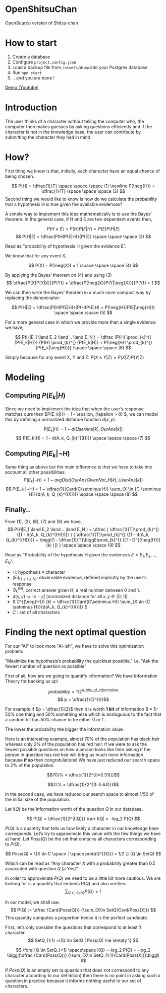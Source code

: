 # OpenShitsuChan
OpenSource version of Shitsu-chan 

# How to start
1. Create a database
2. Configure `project.config.json`
3. Load a backup file from `/assets/dump` into your Postgres database
4. Run `npm start`
5. .. and you are done !

[Demo (Youtube)](https://www.youtube.com/watch?v=64XqnAYPH80)

# Introduction
The user thinks of a character without telling the computer who, the computer then makes
guesses by asking questions efficiently and if the character is not in the knowledge base, the user
can contribute by submitting the character they had in mind.

# How?
First thing we know is that, initially, each character have an equal chance of being chosen.

$$
P(H) = \dfrac{1}{T} \space \space \space (1)
\newline
P(\neg{H}) = \dfrac{1}{T} \space \space \space (2)
$$
Second thing we would like to know is how do we calculate the probability that a hypothesis H is
true given the available evidences?

A simple way to implement this idea mathematically is to use the Bayes’ theorem.
In the general case, if H and E are two dependent events then,

$$ P(H \land E) = P(H)P(E|H) = P(E)P(H|E) $$
$$
P(H|E) = \dfrac{P(H)P(E|H)}{P(E)} 
\space \space \space (3)
$$

Read as “probability of hypothesis H given the evidence E”.

We know that for any event X,

$$
P(X) + P(\neg{X}) = 1
\space \space \space (4)
$$

By applying the Bayes’ theorem on $(4)$ and using $(3)$
$$
\dfrac{P(X)P(Y|X)}{P(Y)} + \dfrac{P(\neg{X})P(Y|\neg{X})}{P(Y)} = 1 
$$

We can then write the Bayes’ theorem in a much more compact way by replacing the denominator:

$$
P(H|E) = \dfrac{P(H)P(E|H)}{P(H)P(E|H) + P(\neg{H})P(E|\neg{H})}
\space \space \space (5) 
$$

For a more general case in which we provide more than a single evidence we have,

$$
P(H|E_1 \land E_2 \land .. \land E_N ) = 
\dfrac
    {P(H) \prod_{k}^{} {P(E_k|H)}}
    {P(H) \prod_{k}^{} {P(E_k|H)} + P(\neg{H}) \prod_{k}^{} {P(E_k|\neg{H})}} 
\space \space \space (6)
$$

Simply because for any event X, Y and Z: 
$P(X ∧ Y|Z) = P(X|Z)P(Y|Z)$

# Modeling
## Computing $P(E_k|H)$
Since we need to implement the idea that when the user’s response matches ours then $P(E_k|H) = 1 - \epsilon, (\epsilon > 0) $, we can model this by defining a normalized distance function $d(x, y)$.

$$P(E_k|H) = 1 - d(UserAns[k], OurAns[k])$$
$$
P(E_k|H) = 1 - d(A_k, Q_{k}^{(H)})
\space \space \space (7)
$$


## Computing $P(E_k|\neg{H})$
Same thing as above but the main difference is that we have to take into account all other possibilities.
$$
P(E_k
|¬H) = 1 − avgDist(OurAnsGivenNot\_{H}[k], UserAns[k])
$$
$$
P(E_k
|¬H) = 1 − \dfrac{1}{Card(C\setminus H)}
\sum_{X \in {C \setminus H}}{d(A_k, Q_{k}^{(X)})}
\space \space \space (8)
$$

## Finally..
From $(1)$, $(2)$, $(6)$, $(7)$ and $(8)$ we have,
$$
P(H|E_1 \land E_2 \land .. \land E_N ) = 
\dfrac
    {
        \dfrac{1}{T}\prod_{k}^{} {[1 - d(A_k, Q_{k}^{(H)})]}
    }
    {
        \dfrac{1}{T}\prod_{k}^{} {[1 - d(A_k, Q_{k}^{(H)})]}
        +
        \biggl(1 - \dfrac{1}{T}\biggl)\prod_{k}^{} {[1 - D^{(\neg{H})} (k) )]}
    } 
\space \space \space (9)
$$

Read as "Probability of the hypothesis H given the evidences $E = E_1, E_2, .., E_N$".
- H: hypothesis $\equiv$ character
- $(E_i)_{(1 \leqslant i \leqslant  N)}$: obvervable evidence, defined implicitly by the user′s response
- $Q_{k}^{(H)}$: correct answer given H, a real number between 0 and 1.
- $d(x, y) := |x -y|$ (normalized distance for all $x, y \in [0; 1]$)
- $
D^{(\neg{H})} (k) = 
\dfrac{1}{Card(C\setminus H)}
\sum_{X \in {C \setminus H}}{d(A_k, Q_{k}^{(X)})}
$
- $C$ : set of all characters

# Finding the next optimal question
For our "AI" to look more "AI-ish", we have to solve this optimization problem: 

"Maximize the hypothesis’s probability the quickiest possible." i.e. "Ask the fewest number of question as possible"

First of all, how are we going to quantify information?
We have Information Theory for backing us up!

$$ probability = 1 / 2^{n\_bits\_of\_information}$$
$$ p = \dfrac{1}{2^{I}}$$

For example if $p = \dfrac{1}{2}$ then it is worth **1 bit** of information (I = 1): 50% one thing and 50% something else which is analoguous to the fact that a random bit has 50% chance to be either 0 or 1.

The lower the probability the bigger the information value.

Here is an interesting example, almost 70% of the population has black hair whereas only 2% of the
population has red hair. If we were to ask the fewest possible questions on how a person looks like
then asking if the person in question has red hair will bring us much more information because **if so**
then congratulations! We have just reduced our search space to 2% of the population.

$$70\% = \dfrac{1}{2^{(I=0.51)}}$$

$$2\% = \dfrac{1}{2^{(I=5.64)}}$$

In the second case, we have reduced our search space to almost 1/50 of the initial size of the
population.

Let $I(Q)$ be the information worth of the question $Q$ in our database.

$$
P(Q) =  \dfrac{1}{2^{I(Q)}} \rarr I(Q) = -log_2 P(Q)
$$

$P(Q)$ is a quantity that tells us how likely a character in our knowledge base corresponds.
Let’s try to approximate this value with the few things we have at hand.
Let $Poss(Q)$ be the set that contains all characters corresponding to $P(Q)$.

$$
Poss(Q) = \{X \in C \space | \space prob(Q^{(X)}) > 1/2 \} (Q \in SetQ)
$$

Which can be read as “Any character $X$ with a probability greater than $0.5$ associated with question $Q$ (a Yes)”

In order to approximate $P(Q)$ we need to be a little bit more cautious.
We are looking for is a quantity that embeds P(Q) and also verifies:
$$ \sum_{Q \in SetQ} {P(Q)} = 1 $$

In our model, we shall use:
$$
P(Q) := \dfrac
    {Card(Poss(Q))}
    {\sum_{X\in SetQ}Card(Poss(X))}
$$
This quantity computes a proportion hence it is the perfect candidate.

First, let’s only consider the questions that correspond to at least **1** character.
$$
SetQ_{≥1} =\{Q \in SetQ | Poss(Q) \ne \empty \}
$$

$$
\forall Q \in SetQ_{≥1} \space\space I(Q) =-log_2 P(Q) = -log_2 \biggl(\dfrac
    {Card(Poss(Q))}
    {\sum_{X\in SetQ_{≥1}}Card(Poss(X))}\biggl)
$$

If $Poss(Q)$ is an empty set (a question that does not correspond to any character according to our
definition) then there is no point in asking such a question in practice because it informs nothing
useful to our set of characters.
